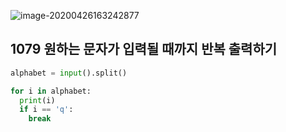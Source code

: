 ![image-20200426163242877](C:\Users\sky\AppData\Roaming\Typora\typora-user-images\image-20200426163242877.png)

## 1079  원하는 문자가 입력될 때까지 반복 출력하기

```python
alphabet = input().split()

for i in alphabet:
  print(i)
  if i == 'q':
    break
```

